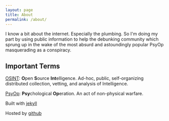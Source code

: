 ```yaml
---
layout: page
title: About
permalink: /about/
---
```

I know a bit about the internet.  Especially the plumbing. So I'm doing my part by using public information to help the
debunking community which sprung up in the wake of the most absurd and astoundingly popular PsyOp masquerading as a conspiracy.

## Important Terms
[OSINT][wiki-osint]: **O**pen **S**ource **Int**elligence.  Ad-hoc, public, self-organizing distributed collection, vetting,
and analysis of Intelligence.

[PsyOp][wiki-psyop]: **Psy**chological **Op**eration.  An act of non-physical warfare.

Built with [jekyll](https://jekyllrb.com/)

Hosted by [github](https://github.com/)

[wiki-osint]: https://en.wikipedia.org/wiki/Open-source_intelligence
[wiki-psyop]: https://en.wikipedia.org/wiki/Psychological_warfare
